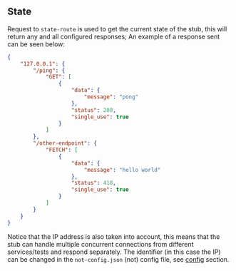 ## State
Request to `state-route` is used to get the current state of the stub, this will return any and all configured responses; An example of a response sent can be seen below:

```json
{
	"127.0.0.1": {
		"/ping": {
			"GET": [
				{
					"data": {
						"message": "pong"
					},
					"status": 200,
					"single_use": true
				}
			]
		},
		"/other-endpoint": {
			"FETCH": [
				{
					"data": {
						"message": "hello world"
					},
					"status": 418,
					"single_use": true
				}
			]
		}
	}
}
```
Notice that the IP address is also taken into account, this means that the stub can handle multiple concurrent connections from different services/tests and respond separately.
The identifier (in this case the IP) can be changed in the `not-config.json` (not) config file, see [config](/docs/config/README.md) section.
